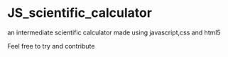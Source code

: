 # JS_scientific_calculator
an intermediate scientific calculator made using javascript,css and html5

Feel free to try and contribute
